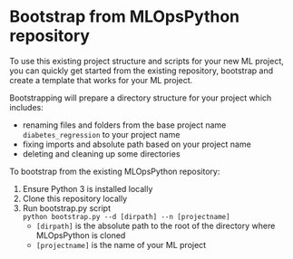 # Bootstrap from MLOpsPython repository

To use this existing project structure and scripts for your new ML project, you can quickly get started from the existing repository, bootstrap and create a template that works for your ML project.

Bootstrapping will prepare a directory structure for your project which includes:

* renaming files and folders from the base project name `diabetes_regression` to your project name
* fixing imports and absolute path based on your project name
* deleting and cleaning up some directories

To bootstrap from the existing MLOpsPython repository:

1. Ensure Python 3 is installed locally
1. Clone this repository locally
1. Run bootstrap.py script  
`python bootstrap.py --d [dirpath] --n [projectname]`
    * `[dirpath]` is the absolute path to the root of the directory where MLOpsPython is cloned
    * `[projectname]` is the name of your ML project

